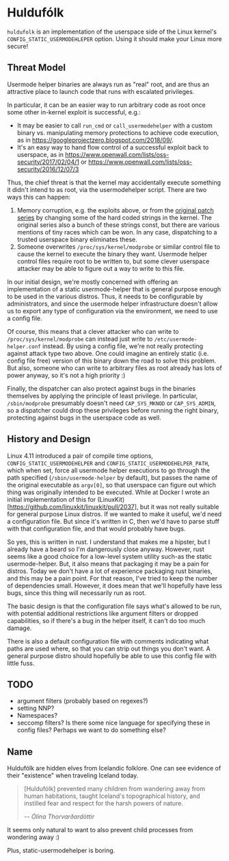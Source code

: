 # Huldufólk

`huldufolk` is an implementation of the userspace side of the Linux kernel's
`CONFIG_STATIC_USERMODEHLEPER` option. Using it should make your Linux more
secure!

## Threat Model

Usermode helper binaries are always run as "real" root, and are thus an
attractive place to launch code that runs with escalated privileges.

In particular, it can be an easier way to run arbitrary code as root once some
other in-kernel exploit is successful, e.g.:

* It may be easier to call `run_cmd` or `call_usermodehelper` with a custom
  binary vs. manipulating memory protections to achieve code execution, as in
  https://googleprojectzero.blogspot.com/2018/09/.
* It's an easy way to hand flow control of a successful exploit back to
  userspace, as in https://www.openwall.com/lists/oss-security/2017/02/04/1 or
  https://www.openwall.com/lists/oss-security/2016/12/07/3

Thus, the chief threat is that the kernel may accidentally execute something it
didn't intend to as root, via the usermodehelper script. There are two ways
this can happen:

1. Memory corruption, e.g. the exploits above, or from the [original patch
   series](https://lkml.org/lkml/2017/1/16/468) by changing some of the hard
   coded strings in the kernel. The original series also a bunch of these
   strings const, but there are various mentions of tiny races which can be
   won. In any case, dispatching to a trusted userspace binary eliminates
   these.
1. Someone overwrites `/proc/sys/kernel/modprobe` or similar control file to
   cause the kernel to execute the binary they want. Usermode helper control
   files require root to be written to, but some clever userspace attacker may
   be able to figure out a way to write to this file.

In our initial design, we're mostly concerned with offering an implementation
of a static usermode-helper that is general purpose enough to be used in the
various distros. Thus, it needs to be configurable by administrators, and since
the usermode helper infrastructure doesn't allow us to export any type of
configuration via the environment, we need to use a config file.

Of course, this means that a clever attacker who can write to
`/proc/sys/kernel/modprobe` can instead just write to
`/etc/usermode-helper.conf` instead. By using a config file, we're not really
protecting against attack type two above. One could imagine an entirely static
(i.e. config file free) version of this binary down the road to solve this
problem. But also, someone who can write to arbitrary files as root already has
lots of power anyway, so it's not a high priority :)

Finally, the dispatcher can also protect against bugs in the binaries
themselves by applying the principle of least privilege. In particular,
`/sbin/modprobe` presumably doesn't need `CAP_SYS_MKNOD` or `CAP_SYS_ADMIN`, so
a dispatcher could drop these privileges before running the right binary,
protecting against bugs in the userspace code as well.

## History and Design

Linux 4.11 introduced a pair of compile time options,
`CONFIG_STATIC_USERMODEHELPER` and `CONFIG_STATIC_USERMODEHELPER_PATH`, which
when set, force all usermode helper executions to go through the path specified
(`/sbin/usermode-helper` by default), but passes the name of the original
executable as `argv[0]`, so that userspace can figure out which thing was
originally intended to be executed. While at Docker I wrote an initial
implementation of this for
(LinuxKit)[https://github.com/linuxkit/linuxkit/pull/2037], but it was not
really suitable for general purpose Linux distros. If we wanted to make it
useful, we'd need a configuration file. But since it's written in C, then we'd
have to parse stuff with that configuration file, and that would probably have
bugs.

So yes, this is written in rust. I understand that makes me a hipster, but I
already have a beard so I'm dangerously close anyway. However, rust seems like
a good choice for a low-level system utility such-as the static
usermode-helper. But, it also means that packaging it may be a pain for
distros. Today we don't have a lot of experience packaging rust binaries, and
this may be a pain point. For that reason, I've tried to keep the number of
dependencies small. However, it does mean that we'll hopefully have less bugs,
since this thing will necessarily run as root.

The basic design is that the configuration file says what's allowed to be run,
with potential additional restrictions like argument filters or dropped
capabilities, so if there's a bug in the helper itself, it can't do too much
damage.

There is also a default configuration file with comments indicating what paths
are used where, so that you can strip out things you don't want. A general
purpose distro should hopefully be able to use this config file with little
fuss.

## TODO

* argument filters (probably based on regexes?)
* setting NNP?
* Namespaces?
* seccomp filters? Is there some nice language for specifying these in config
  files? Perhaps we want to do something else?

## Name

Huldufólk are hidden elves from Icelandic folklore. One can see evidence of
their "existence" when traveling Iceland today.

> [Huldufólk] prevented many children from wandering away from human
> habitations, taught Iceland's topographical history, and instilled fear and
> respect for the harsh powers of nature.
>
> -- <cite>Ólina Thorvarðardóttir </cite>

It seems only natural to want to also prevent child processes from wondering
away :)

Plus, static-usermodehelper is boring.
